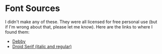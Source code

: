 Font Sources
============

I didn't make any of these. They were all licensed for free personal use (but if I'm wrong about that, please let me know). Here are the links to where I found them:

* [Debby](https://www.behance.net/gallery/30300095/Debby-(Free-Font))
* [Droid Serif (italic and regular)](https://www.fontsquirrel.com/fonts/droid-serif?q%5Bterm%5D=droid+serif&q%5Bsearch_check%5D=Y)
